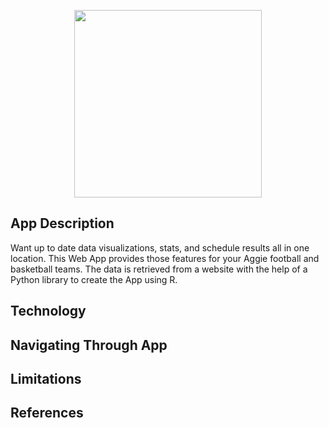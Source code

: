 <p align="center">
  <img src="https://upload.wikimedia.org/wikipedia/commons/e/ee/Texas_A%26M_University_logo.svg" length="200" width="300">
</p>

## App Description
Want up to date data visualizations, stats, and schedule results all in one location. This 
Web App provides those features for your Aggie football and basketball teams. The data is 
retrieved from a website with the help of a Python library to create the App using R. 
## Technology

## Navigating Through App

## Limitations

## References

